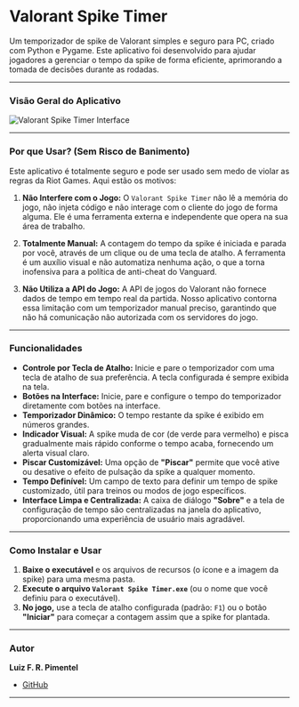 # Valorant Spike Timer

Um temporizador de spike de Valorant simples e seguro para PC, criado com Python e Pygame. Este aplicativo foi desenvolvido para ajudar jogadores a gerenciar o tempo da spike de forma eficiente, aprimorando a tomada de decisões durante as rodadas.

---

### Visão Geral do Aplicativo

![Valorant Spike Timer Interface](https://img001.prntscr.com/file/img001/jcnbLXQdTsWXCATTHSGFxA.png)

---

### Por que Usar? (Sem Risco de Banimento)

Este aplicativo é totalmente seguro e pode ser usado sem medo de violar as regras da Riot Games. Aqui estão os motivos:

1.  **Não Interfere com o Jogo:** O `Valorant Spike Timer` não lê a memória do jogo, não injeta código e não interage com o cliente do jogo de forma alguma. Ele é uma ferramenta externa e independente que opera na sua área de trabalho.

2.  **Totalmente Manual:** A contagem do tempo da spike é iniciada e parada por você, através de um clique ou de uma tecla de atalho. A ferramenta é um auxílio visual e não automatiza nenhuma ação, o que a torna inofensiva para a política de anti-cheat do Vanguard.

3.  **Não Utiliza a API do Jogo:** A API de jogos do Valorant não fornece dados de tempo em tempo real da partida. Nosso aplicativo contorna essa limitação com um temporizador manual preciso, garantindo que não há comunicação não autorizada com os servidores do jogo.

---

### Funcionalidades

- **Controle por Tecla de Atalho:** Inicie e pare o temporizador com uma tecla de atalho de sua preferência. A tecla configurada é sempre exibida na tela.
- **Botões na Interface:** Inicie, pare e configure o tempo do temporizador diretamente com botões na interface.
- **Temporizador Dinâmico:** O tempo restante da spike é exibido em números grandes.
- **Indicador Visual:** A spike muda de cor (de verde para vermelho) e pisca gradualmente mais rápido conforme o tempo acaba, fornecendo um alerta visual claro.
- **Piscar Customizável:** Uma opção de **"Piscar"** permite que você ative ou desative o efeito de pulsação da spike a qualquer momento.
- **Tempo Definível:** Um campo de texto para definir um tempo de spike customizado, útil para treinos ou modos de jogo específicos.
- **Interface Limpa e Centralizada:** A caixa de diálogo **"Sobre"** e a tela de configuração de tempo são centralizadas na janela do aplicativo, proporcionando uma experiência de usuário mais agradável.

---

### Como Instalar e Usar

1.  **Baixe o executável** e os arquivos de recursos (o ícone e a imagem da spike) para uma mesma pasta.
2.  **Execute o arquivo `Valorant Spike Timer.exe`** (ou o nome que você definiu para o executável).
3.  **No jogo,** use a tecla de atalho configurada (padrão: `F1`) ou o botão **"Iniciar"** para começar a contagem assim que a spike for plantada.

---

### Autor

**Luiz F. R. Pimentel**

- [GitHub](https://github.com/KanekiZLF)

---
